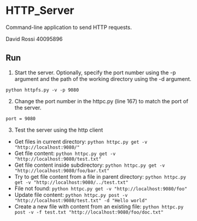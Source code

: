 # HTTP_Server

Command-line application to send HTTP requests.

David Rossi 40095896

**Run**
---
1. Start the server. Optionally, specify the port number using the -p argument and the path of the working directory using the -d argument.

`python httpfs.py -v -p 9080`

2. Change the port number in the httpc.py (line 167) to match the port of the server.

`port = 9080`

3. Test the server using the http client

- Get files in current directory: `python httpc.py get -v "http://localhost:9080/"`
- Get file content: `python httpc.py get -v "http://localhost:9080/test.txt"`
- Get file content inside subdirectory: `python httpc.py get -v "http://localhost:9080/foo/bar.txt"`
- Try to get file content from a file in parent directory: `python httpc.py get -v "http://localhost:9080/../test.txt"`
- File not found: `python httpc.py get -v "http://localhost:9080/foo"`
- Update file content: `python httpc.py post -v "http://localhost:9080/test.txt" -d "Hello world"`
- Create a new file with content from an existing file: `python httpc.py post -v -f test.txt "http://localhost:9080/foo/doc.txt"`

